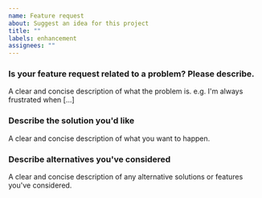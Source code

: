 ```yaml
---
name: Feature request
about: Suggest an idea for this project
title: ""
labels: enhancement
assignees: ""
---
```


### Is your feature request related to a problem? Please describe.

A clear and concise description of what the problem is. e.g. I'm always frustrated when [...]

### Describe the solution you'd like

A clear and concise description of what you want to happen.

### Describe alternatives you've considered

A clear and concise description of any alternative solutions or features you've considered.
